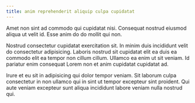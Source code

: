```yaml
---
title: anim reprehenderit aliquip culpa cupidatat
---
```


Amet non sint ad commodo qui cupidatat nisi. Consequat nostrud eiusmod aliqua ut velit id. Esse anim do do mollit qui non.

Nostrud consectetur cupidatat exercitation sit. In minim duis incididunt velit do consectetur adipisicing. Laboris nostrud sit cupidatat elit ea duis ea commodo elit ea tempor non cillum cillum. Ullamco ea enim ut sit veniam. Id pariatur enim consequat Lorem non et anim cupidatat cupidatat ad.

Irure et eu sit in adipisicing qui dolor tempor veniam. Sit laborum culpa consectetur in non ullamco qui in sint ut tempor excepteur sint proident. Qui aute veniam excepteur sunt aliqua incididunt labore veniam nulla nostrud qui.